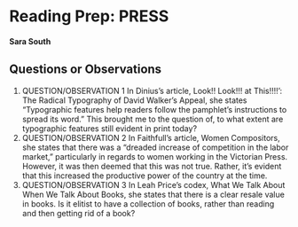 # Reading Prep: PRESS

#### Sara South
## Questions or Observations

1. QUESTION/OBSERVATION 1 In Dinius’s article, Look!! Look!!! at This!!!!’: The Radical Typography of David Walker’s Appeal, she states “Typographic features help readers follow the pamphlet’s instructions to spread its word.” This brought me to the question of, to what extent are typographic features still evident in print today?
2. QUESTION/OBSERVATION 2 In Faithfull’s article, Women Compositors, she states that there was a “dreaded increase of competition in the labor market,” particularly in regards to women working in the Victorian Press. However, it was then deemed that this was not true. Rather, it’s evident that this increased the productive power of the country at the time. 
3. QUESTION/OBSERVATION 3 In Leah Price’s codex, What We Talk About When We Talk About Books, she states that there is a clear resale value in books. Is it elitist to have a collection of books, rather than reading and then getting rid of a book?

